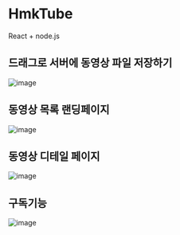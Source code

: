 # HmkTube
React + node.js

## 드래그로 서버에 동영상 파일 저장하기
![image](https://user-images.githubusercontent.com/76252074/122213717-33b07600-cee4-11eb-9a53-f8d43e006e70.png)

## 동영상 목록 랜딩페이지
![image](https://user-images.githubusercontent.com/76252074/122504304-ff989a80-d034-11eb-8cfb-957b41c4037c.png)

## 동영상 디테일 페이지
![image](https://user-images.githubusercontent.com/76252074/122504275-eee82480-d034-11eb-84d2-2b9b006a1627.png)

## 구독기능
![image](https://user-images.githubusercontent.com/76252074/122698469-53e48a00-d282-11eb-8057-dbc3d6547437.png)



